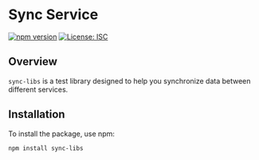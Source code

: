 # Sync Service

[![npm version](https://badge.fury.io/js/sync-libs.svg)](https://badge.fury.io/js/sync-libs)
[![License: ISC](https://img.shields.io/badge/License-ISC-blue.svg)](https://opensource.org/licenses/ISC)

## Overview

`sync-libs` is a test library designed to help you synchronize data between different services.

## Installation

To install the package, use npm:

```sh
npm install sync-libs
